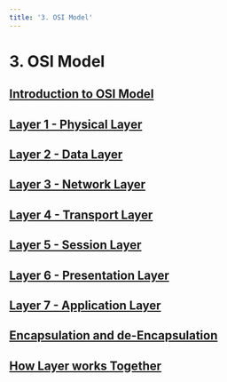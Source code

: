 ```yaml
---
title: '3. OSI Model'
---
```


# <a href="/network/foundations-of-networking-networking-basics" class="nav-button transform"><span></span></a>3. OSI Model


## [Introduction to OSI Model](/network/foundations-of-networking-networking-basics/3-osi-model/introduction-to-osi-model)
## [Layer 1 - Physical Layer](/network/foundations-of-networking-networking-basics/3-osi-model/layer-1-physical-layer)
## [Layer 2 - Data Layer](/network/foundations-of-networking-networking-basics/3-osi-model/layer-2-data-layer)
## [Layer 3 - Network Layer](/network/foundations-of-networking-networking-basics/3-osi-model/layer-3-network-layer)
## [Layer 4 - Transport Layer](/network/foundations-of-networking-networking-basics/3-osi-model/layer-4-transport-layer)
## [Layer 5 - Session Layer](/network/foundations-of-networking-networking-basics/3-osi-model/layer-5-session-layer)
## [Layer 6 - Presentation Layer](/network/foundations-of-networking-networking-basics/3-osi-model/layer-6-presentation-layer)
## [Layer 7 - Application Layer](/network/foundations-of-networking-networking-basics/3-osi-model/layer-7-application-layer)
## [Encapsulation and de-Encapsulation](/network/foundations-of-networking-networking-basics/3-osi-model/encapsulation-and-de-encapsulation)
## [How Layer works Together](/network/foundations-of-networking-networking-basics/3-osi-model/how-layer-works-together)